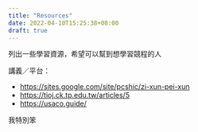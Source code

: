 ```yaml
---
title: "Resources"
date: 2022-04-10T15:25:38+08:00
draft: true
---
```

列出一些學習資源，希望可以幫到想學習競程的人  

講義／平台：
 - https://sites.google.com/site/pcshic/zi-xun-pei-xun
 - https://tioj.ck.tp.edu.tw/articles/5
 - https://usaco.guide/

我特別笨  